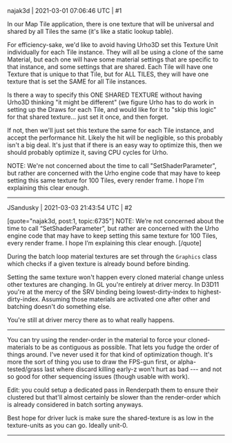 najak3d | 2021-03-01 07:06:46 UTC | #1

In our Map Tile application, there is one texture that will be universal and shared by all Tiles the same (it's like a static lookup table).

For efficiency-sake, we'd like to avoid having Urho3D set this Texture Unit individually for each Tile instance.   They will all be using a clone of the same Material, but each one will have some material settings that are specific to that instance, and some settings that are shared.  Each Tile will have one Texture that is unique to that Tile, but for ALL TILES, they will have one texture that is set the SAME for all Tile instances.

Is there a way to specify this ONE SHARED TEXTURE without having Urho3D thinking "it might be different" (we figure Urho has to do work in setting up the Draws for each Tile, and would like for it to "skip this logic" for that shared texture... just set it once, and then forget.

If not, then we'll just set this texture the same for each Tile instance, and accept the performance hit.  Likely the hit will be negligible, so this probably isn't a big deal.  It's just that if there is an easy way to optimize this, then we should probably optimize it, saving CPU cycles for Urho.

NOTE: We're not concerned about the time to call "SetShaderParameter", but rather are concerned with the Urho engine code that may have to keep setting this same texture for 100 Tiles, every render frame.  I hope I'm explaining this clear enough.

-------------------------

JSandusky | 2021-03-03 21:43:54 UTC | #2

[quote="najak3d, post:1, topic:6735"]
NOTE: We’re not concerned about the time to call “SetShaderParameter”, but rather are concerned with the Urho engine code that may have to keep setting this same texture for 100 Tiles, every render frame. I hope I’m explaining this clear enough.
[/quote]

During the batch loop material textures are set through the `Graphics` class which checks if a given texture is already bound before binding.

Setting the same texture won't happen every cloned material change unless other textures are changing. In GL you're entirely at driver mercy. In D3D11 you're at the mercy of the SRV binding being lowest-dirty-index to highest-dirty-index. Assuming those materials are activated one after other and batching doesn't do something else.

You're still at driver mercy there as to what really happens.

---

You can try using the render-order in the material to force your cloned-materials to be as contiguous as possible. That lets you fudge the order of things around. I've never used it for that kind of optimization though. It's more the sort of thing you use to draw the FPS-gun first, or alpha-tested/grass last where discard killing early-z won't hurt as bad --- and not so good for other sequencing issues (though usable with work).

Edit: you could setup a dedicated pass in Renderpath them to ensure their clustered but that'll almost certainly be slower than the render-order which is already considered in batch sorting anyways.

Best hope for driver luck is make sure the shared-texture is as low in the texture-units as you can go. Ideally unit-0.

-------------------------

